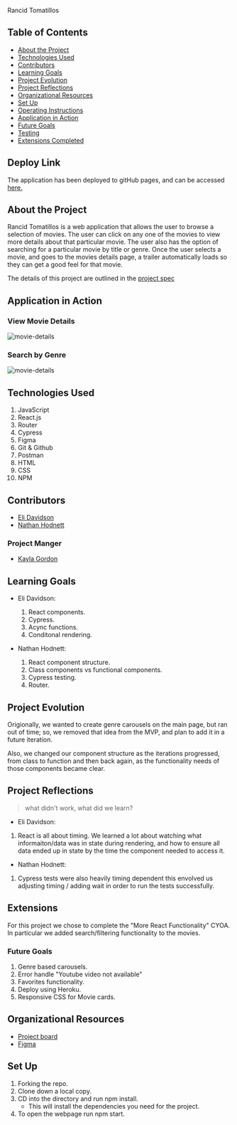 Rancid Tomatillos

## Table of Contents
- [About the Project](#about-the-project)
- [Technologies Used](#technologies-used)
- [Contributors](#contributors)
- [Learning Goals](#learning-goals)
- [Project Evolution](#project-evolution)
- [Project Reflections](#project-reflections)
- [Organizational Resources](#organizational-resources)
- [Set Up](#set-up)
- [Operating Instructions](#operating-instructions)
- [Application in Action](#application-in-action)
- [Future Goals](#future-goals)
- [Testing](#testing)
- [Extensions Completed](#extensions-completed)

## Deploy Link
The application has been deployed to gitHub pages, and can be accessed [here.](https://main.d2u80thcavydjg.amplifyapp.com)
## About the Project

Rancid Tomatillos is a web application that allows the user to browse a selection of movies. The user can click on any one of the movies to view more details about that particular movie. The user also has the option of searching for a particular movie by title or genre. Once the user selects a movie, and goes to the movies details page, a trailer automatically loads so they can get a good feel for that movie. 

The details of this project are outlined in the [project spec](https://frontend.turing.edu/projects/module-3/rancid-tomatillos-v3.html)


## Application in Action

### View Movie Details
![movie-details](./assets/movie-details.gif)

### Search by Genre
![movie-details](./assets/genre-search.gif)

## Technologies Used

1. JavaScript
1. React.js
1. Router
1. Cypress
1. Figma
1. Git & Github
1. Postman
1. HTML
1. CSS
1. NPM
## Contributors

* [Eli Davidson](https://github.com/elleshadow)
* [Nathan Hodnett](https://github.com/nhodnett)

### Project Manger
* [Kayla Gordon](https://github.com/)
## Learning Goals

* Eli Davidson:
    1. React components.
    1. Cypress.
    1. Acync functions.
    1. Conditonal rendering.

* Nathan Hodnett:
    1. React component structure.
    1. Class components vs functional components.
    1. Cypress testing.
    1. Router.

## Project Evolution
Origionally, we wanted to create genre carousels on the main page, but ran out of time; so, we removed that idea from the MVP, and plan to add it in a future iteration. 

Also, we changed our component structure as the iterations progressed, from class to function and then back again, as the functionality needs of those components became clear.

## Project Reflections
>what didn't work, what did we learn?

* Eli Davidson:
1. React is all about timing. We learned a lot about watching what informaiton/data was in state during rendering, and how to ensure all data ended up in state by the time the component needed to access it. 

* Nathan Hodnett:
1. Cypress tests were also heavily timing dependent this envolved us adjusting timing / adding wait in order to run the tests successfully.
## Extensions
For this project we chose to complete the "More React Functionality" CYOA. In particular we added search/filtering functionality to the movies.

### Future Goals
1. Genre based carousels.
1. Error handle "Youtube video not available" 
1. Favorites functionality.
1. Deploy using Heroku.
1. Responsive CSS for Movie cards.
## Organizational Resources

* [Project board](https://github.com/nhodnett/rancid-tomatillos/projects/1)
* [Figma](https://www.figma.com/file/B5YF2KSCHALrpK1mAkaCVu/Component-architecture?node-id=0%3A1)

## Set Up
1. Forking the repo.
1. Clone down a local copy.
2. CD into the directory and run npm install. 
    * This will install the dependencies you need for the project. 
5. To open the webpage run npm start.


